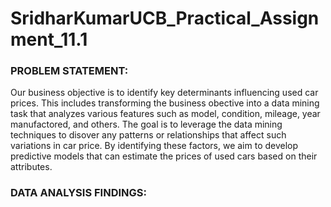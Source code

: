 # SridharKumarUCB_Practical_Assignment_11.1

### PROBLEM STATEMENT:
Our business objective is to identify key determinants influencing used car prices. This includes transforming the business obective into a data mining task that analyzes various features such as model, condition, mileage, year manufactored, and others. The goal is to leverage the data mining techniques to disover any patterns or relationships that affect such variations in car price. By identifying these factors, we aim to develop predictive models that can estimate the prices of used cars based on their attributes.

### DATA ANALYSIS FINDINGS:
